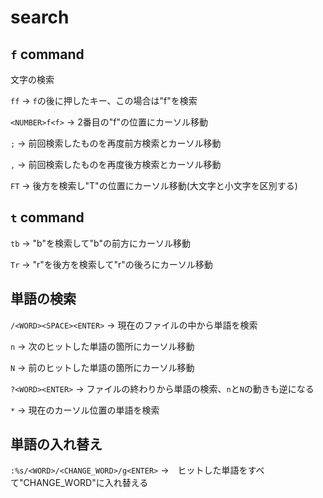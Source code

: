 # search 

## `f` command

文字の検索

`ff` -> `f`の後に押したキー、この場合は"f"を検索

`<NUMBER>f<f>` -> 2番目の"f"の位置にカーソル移動

`;` -> 前回検索したものを再度前方検索とカーソル移動

`,` -> 前回検索したものを再度後方検索とカーソル移動

`FT` -> 後方を検索し"T"の位置にカーソル移動(大文字と小文字を区別する)

## `t` command

`tb` -> "b"を検索して"b"の前方にカーソル移動

`Tr` -> "r"を後方を検索して"r"の後ろにカーソル移動

## 単語の検索

`/<WORD><SPACE><ENTER>` -> 現在のファイルの中から単語を検索

`n` -> 次のヒットした単語の箇所にカーソル移動

`N` -> 前のヒットした単語の箇所にカーソル移動

`?<WORD><ENTER>` -> ファイルの終わりから単語の検索、`n`と`N`の動きも逆になる

`*` -> 現在のカーソル位置の単語を検索

## 単語の入れ替え

`:%s/<WORD>/<CHANGE_WORD>/g<ENTER>` ->　ヒットした単語をすべて"CHANGE_WORD"に入れ替える


